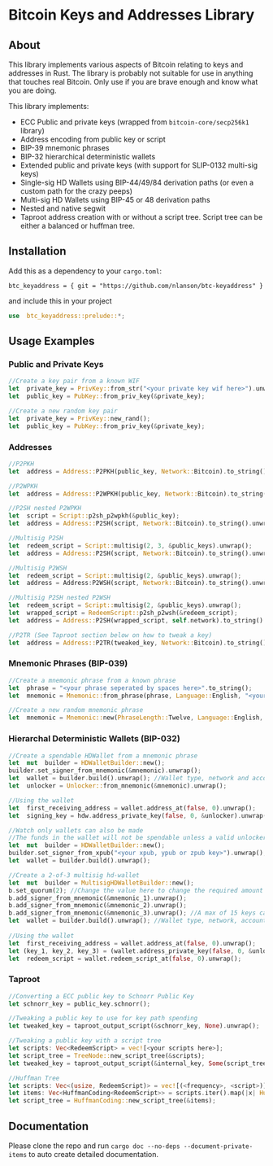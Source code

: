 
# Bitcoin Keys and Addresses Library
## About
This library implements various aspects of Bitcoin relating to keys and addresses in Rust. The library is probably not suitable for use in anything that touches real Bitcoin. Only use if you are brave enough and know what you are doing.

This library implements:
- ECC Public and private keys (wrapped from `bitcoin-core/secp256k1` library)
- Address encoding from public key or script
- BIP-39 mnemonic phrases
- BIP-32 hierarchical deterministic wallets
- Extended public and private keys (with support for SLIP-0132 multi-sig keys)
- Single-sig HD Wallets using BIP-44/49/84 derivation paths (or even a custom path for the crazy peeps)
- Multi-sig HD Wallets using BIP-45 or 48 derivation paths
- Nested and native segwit
- Taproot address creation with or without a script tree. Script tree can be either a balanced or huffman tree.

## Installation
Add this as a dependency to your ```cargo.toml```:
```
btc_keyaddress = { git = "https://github.com/nlanson/btc-keyaddress" }
```
and include this in your project
```rust
use  btc_keyaddress::prelude::*;
```

## Usage Examples
### Public and Private Keys
```rust
//Create a key pair from a known WIF
let  private_key = PrivKey::from_str("<your private key wif here>").unwrap();
let  public_key = PubKey::from_priv_key(&private_key);

//Create a new random key pair
let  private_key = PrivKey::new_rand();
let  public_key = PubKey::from_priv_key(&private_key);
```

### Addresses
```rust
//P2PKH
let  address = Address::P2PKH(public_key, Network::Bitcoin).to_string().unwrap();

//P2WPKH
let  address = Address::P2WPKH(public_key, Network::Bitcoin).to_string().unwrap();

//P2SH nested P2WPKH
let  script = Script::p2sh_p2wpkh(&public_key);
let  address = Address::P2SH(script, Network::Bitcoin).to_string().unwrap();

//Multisig P2SH
let  redeem_script = Script::multisig(2, 3, &public_keys).unwrap();
let  address = Address::P2SH(script, Network::Bitcoin).to_string().unwrap();

//Multisig P2WSH
let  redeem_script = Script::multisig(2, &public_keys).unwrap();
let  address = Address:P2WSH(script, Network::Bitcoin).to_string().unwrap();

//Multisig P2SH nested P2WSH
let  redeem_script = Script::multisig(2, &public_keys).unwrap();
let  wrapped_script = RedeemScript::p2sh_p2wsh(&redeem_script);
let  address = Address::P2SH(wrapped_script, self.network).to_string().unwrap();

//P2TR (See Taproot section below on how to tweak a key)
let  address = Address::P2TR(tweaked_key, Network::Bitcoin).to_string().unwrap();
```
  

### Mnemonic Phrases (BIP-039)
```rust
//Create a mnemonic phrase from a known phrase
let  phrase = "<your phrase seperated by spaces here>".to_string();
let  mnemonic = Mnemonic::from_phrase(phrase, Language::English, "<your passphrase>").unwrap();

//Create a new random mnemonic phrase
let  mnemonic = Mnemonic::new(PhraseLength::Twelve, Language::English, "<your passphrase here>").unwrap();
```

### Hierarchal Deterministic Wallets (BIP-032)
```rust
//Create a spendable HDWallet from a mnemonic phrase
let  mut  builder = HDWalletBuilder::new();
builder.set_signer_from_mnemonic(&mnemonic).unwrap();
let  wallet = builder.build().unwrap(); //Wallet type, network and account index can also be modified
let  unlocker = Unlocker::from_mnemonic(&mnemonic).unwrap();

//Using the wallet
let  first_receiving_address = wallet.address_at(false, 0).unwrap();
let  signing_key = hdw.address_private_key(false, 0, &unlocker).unwrap(); //This signing key will be able to spend funds locked in the first receiving address

//Watch only wallets can also be made
//The funds in the wallet will not be spendable unless a valid unlocker is provided.
let  mut  builder = HDWalletBuilder::new();
builder.set_signer_from_xpub("<your xpub, ypub or zpub key>").unwrap(); //Builder can infer the wallet type and network from the key.
let  wallet = builder.build().unwrap();

//Create a 2-of-3 multisig hd-wallet
let  mut  builder = MultisigHDWalletBuilder::new();
b.set_quorum(2); //Change the value here to change the required amount of keys
b.add_signer_from_mnemonic(&mnemonic_1).unwrap();
b.add_signer_from_mnemonic(&mnemonic_2).unwrap();
b.add_signer_from_mnemonic(&mnemonic_3).unwrap(); //A max of 15 keys can be provided
let  wallet = builder.build().unwrap(); //Wallet type, network, account/cosigner index and derivation paths can also be modified before build
  
//Using the wallet
let  first_receiving_address = wallet.address_at(false, 0).unwrap();
let (key_1, key_2, key_3) = (wallet.address_private_key(false, 0, &unlocker_1).unwrap(), wallet.address_private_key(false, 0, &unlocker_2).unwrap(), wallet.address_private_key(false, 0, &unlocker_3).unwrap());
let  redeem_script = wallet.redeem_script_at(false, 0).unwrap();
```

### Taproot
```rust
//Converting a ECC public key to Schnorr Public Key
let schnorr_key = public_key.schnorr();

//Tweaking a public key to use for key path spending
let tweaked_key = taproot_output_script(&schnorr_key, None).unwrap();

//Tweaking a public key with a script tree
let scripts: Vec<RedeemScript> = vec![<your scripts here>];
let script_tree = TreeNode::new_script_tree(&scripts);
let tweaked_key = taproot_output_script(&internal_key, Some(script_tree)).unwrap();

//Huffman Tree
let scripts: Vec<(usize, RedeemScript)> = vec![(<frequency>, <script>)];
let items: Vec<HuffmanCoding<RedeemScript>> = scripts.iter().map(|x| HuffmanCoding::new_item(x.0, &x.1)).collect();
let script_tree = HuffmanCoding::new_script_tree(&items);

```

## Documentation
Please clone the repo and run ```cargo doc --no-deps --document-private-items``` to auto create detailed documentation.